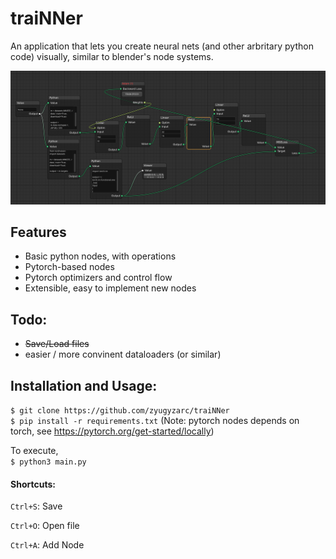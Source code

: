 # traiNNer

An application that lets you create neural nets (and other arbritary python code) visually, similar to blender's node systems.

![](.github/mnist.png)

## Features

* Basic python nodes, with operations
* Pytorch-based nodes
* Pytorch optimizers and control flow
* Extensible, easy to implement new nodes

## Todo:

* ~~Save/Load files~~
* easier / more convinent dataloaders (or similar)

## Installation and Usage:

`$ git clone https://github.com/zyugyzarc/traiNNer`  
`$ pip install -r requirements.txt` (Note: pytorch nodes depends on torch, see <https://pytorch.org/get-started/locally>)

To execute,  
`$ python3 main.py`

#### Shortcuts:

`Ctrl+S`: Save

`Ctrl+O`: Open file

`Ctrl+A`: Add Node
